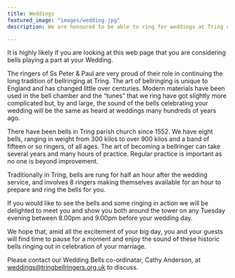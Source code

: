 ```yaml
---
title: Weddings
featured_image: "images/wedding.jpg"
description: We are honoured to be able to ring for weddings at Tring church.

---
```


It is highly likely if you are looking at this web page that you are considering  bells playing a part at your Wedding.

The ringers of Ss Peter & Paul are very proud of their role in continuing the long tradition of bellringing at Tring. The art of bellringing is unique to England and has changed little over centuries. Modern materials have been used in the bell chamber and the “tunes” that we ring have got slightly more complicated but, by and large, the sound of the bells celebrating your wedding will be the same as heard at weddings many hundreds of years ago.

There have been bells in Tring parish church since 1552. We have eight bells, ranging in weight from 300 kilos to over 900 kilos and a band of fifteen or so ringers, of all ages. The art of becoming a bellringer can take several years and many hours of practice. Regular practice is important as no one is beyond improvement.

Traditionally in Tring, bells are rung for half an hour after the wedding service, and involves 8 ringers making themselves available for an hour to prepare and ring the bells for you.

If you would like to see the bells and some ringing in action we will be delighted to meet you and show you both around the tower on any Tuesday evening between 8.00pm and 9.00pm before your wedding day.

We hope that, amid all the excitement of your big day, you and your guests will find time to pause for a moment and enjoy the sound of these historic bells ringing out in celebration of your marriage.

Please contact our Wedding Bells co-ordinatar, Cathy Anderson, at weddings@tringbellringers.org.uk to discuss.
